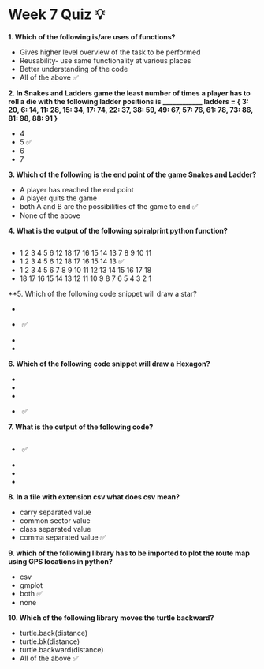 # Week 7 Quiz 💡

**1. Which of the following is/are uses of functions?**
- Gives higher level overview of the task to be performed
- Reusability- use same functionality at various places
- Better understanding of the code
- All of the above  ✅

**2. In Snakes and Ladders game the least number of times a player has to roll a die with the following ladder positions is ____________
ladders = { 3: 20, 6: 14, 11: 28, 15: 34, 17: 74, 22: 37, 38: 59, 49: 67, 57: 76, 61: 78, 73: 86, 81: 98, 88: 91 }**
- 4
- 5  ✅
- 6
- 7

**3. Which of the following is the end point of the game Snakes and Ladder?**
- A player has reached the end point
- A player quits the game
- both A and B are the possibilities of the game to end  ✅
- None of the above

**4. What is the output of the following spiralprint python function?**

<img src="https://storage.googleapis.com/swayam-node1-production.appspot.com/assets/img/noc21_cs32/cs32W7Q4.png" alt="">

- 1 2 3 4 5 6 12 18 17 16 15 14 13 7 8 9 10 11
- 1 2 3 4 5 6 12 18 17 16 15 14 13  ✅
- 1 2 3 4 5 6 7 8 9 10 11 12 13 14 15 16 17 18
- 18 17 16 15 14 13 12 11 10 9 8 7 6 5 4 3 2 1

**5. Which of the following code snippet will draw a star?

- <img src="https://storage.googleapis.com/swayam-node1-production.appspot.com/assets/img/noc21_cs32/cs32W7Q5a.png" alt="">

- <img src="https://storage.googleapis.com/swayam-node1-production.appspot.com/assets/img/noc21_cs32/cs32W7Q5b.png" alt="">  ✅

- <img src="https://storage.googleapis.com/swayam-node1-production.appspot.com/assets/img/noc21_cs32/cs32W7Q5c.png" alt="">

- <img src="https://storage.googleapis.com/swayam-node1-production.appspot.com/assets/img/noc21_cs32/cs32W7Q5d.png" alt="">

**6. Which of the following code snippet will draw a Hexagon?**

- <img src="https://storage.googleapis.com/swayam-node1-production.appspot.com/assets/img/noc21_cs32/cs32W7Q6a.png" alt="">

- <img src="https://storage.googleapis.com/swayam-node1-production.appspot.com/assets/img/noc21_cs32/cs32W7Q6b.png" alt="">

- <img src="https://storage.googleapis.com/swayam-node1-production.appspot.com/assets/img/noc21_cs32/cs32W7Q6c.png" alt="">

- <img src="https://storage.googleapis.com/swayam-node1-production.appspot.com/assets/img/noc21_cs32/cs32W7Q6d.png" alt="">  ✅

**7. What is the output of the following code?**

<img src="https://storage.googleapis.com/swayam-node1-production.appspot.com/assets/img/noc21_cs32/cs32W7Q7.png" alt="">

- <img src="https://storage.googleapis.com/swayam-node1-production.appspot.com/assets/img/noc21_cs32/cs32W7Q7a.png" alt="">  ✅

- <img src="https://storage.googleapis.com/swayam-node1-production.appspot.com/assets/img/noc21_cs32/cs32W7Q7b.png" alt="">

- <img src="https://storage.googleapis.com/swayam-node1-production.appspot.com/assets/img/noc21_cs32/cs32W7Q7c.png" alt="">

- <img src="https://storage.googleapis.com/swayam-node1-production.appspot.com/assets/img/noc21_cs32/cs32W7Q7d.png" alt="">

**8. In a file with extension csv what does csv mean?**
- carry separated value
- common sector value
- class separated value
- comma separated value  ✅

**9. which of the following library has to be imported to plot the route map using GPS locations in python?**
- csv
- gmplot
- both  ✅
- none

**10. Which of the following library moves the turtle backward?**
- turtle.back(distance)
- turtle.bk(distance)
- turtle.backward(distance)
- All of the above  ✅

